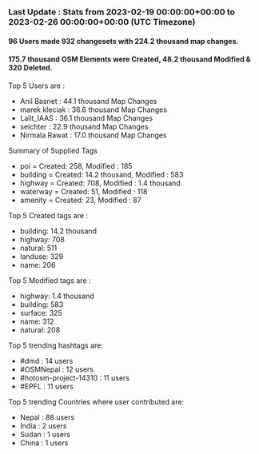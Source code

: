 ### Last Update : Stats from 2023-02-19 00:00:00+00:00 to 2023-02-26 00:00:00+00:00 (UTC Timezone)

#### 96 Users made 932 changesets with 224.2 thousand map changes.
#### 175.7 thousand OSM Elements were Created, 48.2 thousand Modified & 320 Deleted.

Top 5 Users are : 
- Anil Basnet : 44.1 thousand Map Changes
- marek kleciak : 36.6 thousand Map Changes
- Lalit_IAAS : 36.1 thousand Map Changes
- seichter : 22.9 thousand Map Changes
- Nirmala Rawat : 17.0 thousand Map Changes

Summary of Supplied Tags
- poi = Created: 258, Modified : 185
- building = Created: 14.2 thousand, Modified : 583
- highway = Created: 708, Modified : 1.4 thousand
- waterway = Created: 51, Modified : 118
- amenity = Created: 23, Modified : 87


Top 5 Created tags are :
- building: 14.2 thousand
- highway: 708
- natural: 511
- landuse: 329
- name: 206


Top 5 Modified tags are :
- highway: 1.4 thousand
- building: 583
- surface: 325
- name: 312
- natural: 208


Top 5 trending hashtags are:
- #dmd : 14 users
- #OSMNepal : 12 users
- #hotosm-project-14310 : 11 users
- #EPFL : 11 users


Top 5 trending Countries where user contributed are:
- Nepal : 88 users
- India : 2 users
- Sudan : 1 users
- China : 1 users

